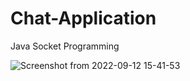 # Chat-Application
Java Socket Programming

![Screenshot from 2022-09-12 15-41-53](https://user-images.githubusercontent.com/88975401/189648573-df2a78f5-b1bc-467c-94d0-6044564acd18.png)
